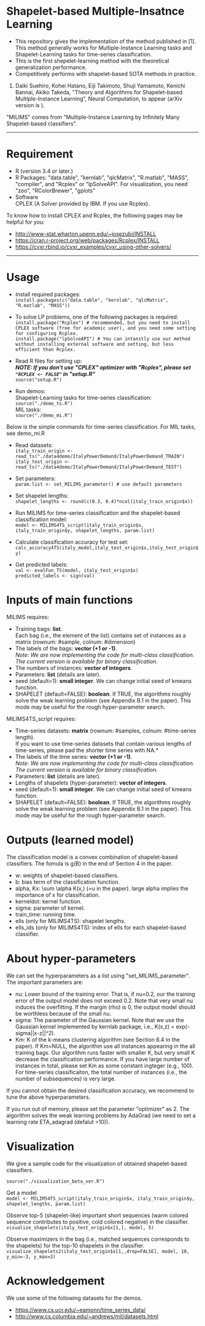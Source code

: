 # Shapelet-based Multiple-Insatnce Learning  
* This repository gives the implementation of the method published in [1]. This method generally works for Multiple-Instance Learning tasks and Shapelet-Learning tasks for time-series classification.
* This is the first shepelet-learning method with the theoretical generalization performance.
* Competitively performs with shapelet-based SOTA methods in practice.

1. Daiki Suehiro, Kohei Hatano, Eiji Takimoto, Shuji Yamamoto, Kenichi Bannai, Akiko Takeda, "Theory and Algorithms for Shapelet-based Multiple-Instance Learning", Neural Computation, to appear (arXiv version is ).

"MILIMS" comes from "Multiple-Instance Learning by Infinitely Many Shapelet-based classifiers".

---

# Requirement
* R (version 3.4 or later.)
* R Packages: "data.table", "kernlab", "qlcMatrix", "R.matlab", "MASS", "compiler", and "Rcplex" or "lpSolveAPI". For visualization, you need "zoo", "RColorBrewer", "gplots"  
* Software  
CPLEX (A Solver provided by IBM. If you use Rcplex).  

To know how to install CPLEX and Rcplex, the following pages may be helpful for you:
* http://www-stat.wharton.upenn.edu/~josezubi/INSTALL
* https://cran.r-project.org/web/packages/Rcplex/INSTALL
* https://cvxr.rbind.io/cvxr_examples/cvxr_using-other-solvers/

---

# Usage

* Install required packages:  
`install.packages(c("data.table", "kernlab", "qlcMatrix", "R.matlab", "MASS"))`
* To solve LP problems, one of the following packages is required:  
`install.package("Rcplex") # recommended, but you need to install CPLEX software (free for academic user), and you need some setting for configuring Rcplex.`  
`install.package("lpSolveAPI") # You can intanstly use our method without installing external software and setting, but less efficient than Rcplex.`  

* Read R files for setting up:  
***NOTE: If you don't use "CPLEX" optimizer with "Rcplex", please set `"RCPLEX <- FALSE"` in "setup.R"***  
`source("setup.R")`

* Run demos:  
Shapelet-Learning tasks for time-series classification:  
`source("./demo_ts.R")`  
MIL tasks:  
`source("./demo_mi.R")`  
  
Below is the simple commands for time-series classification. For MIL tasks, see demo_mi.R

* Read datasets:  
`italy_train_origin <- read_ts("./data4demo/ItalyPowerDemand/ItalyPowerDemand_TRAIN")`  
`italy_test_origin <- read_ts("./data4demo/ItalyPowerDemand/ItalyPowerDemand_TEST")`  

* Set parameters:  
`param.list <- set_MILIMS_parameter() # use default parameters`  

* Set shapelet lengths:  
`shapelet_lengths <- round(c(0.3, 0.4)*ncol(italy_train_origin$x))`  

* Run MILIMS for time-series classification and the shapelet-based classification model:  
`model <- MILIMS4TS_script(italy_train_origin$x, italy_train_origin$y, shapelet_lengths, param.list)`  

* Calculate classification accuracy for test set:  
`calc_accuracy4TS(italy_model,italy_test_origin$x,italy_test_origin$y)`  

* Get predicted labels:  
`val <- evalFun_TS(model, italy_test_origin$x)`  
`predicted_labels <- sign(val)`  


# Inputs of main functions
MILIMS requires:  
* Training bags: **list**.  
Each bag (i.e., the element of the list) contains set of instances as a matrix (rownum: #sample, colnum: #dimension)
* The labels of the bags: **vector (+1 or -1)**.  
*Note: We are now implementing the code for multi-class classification. The current version is available for binary classification.*  
* The numbers of instances: **vector of integers**.   
* Parameters: **list** (details are later).  
* seed (default=1): **small integer**. We can change initial seed of kmeans function.  
* SHAPELET (default=FALSE): **boolean**. If TRUE, the algorithms roughly solve the weak learning problem (see Appendix B.1 in the paper). This mode may be useful for the rough hyper-parameter search.  

MILIMS4TS_script requires:  
* Time-series datasets: **matrix** (rownum: #samples, colnum: #time-series length).  
If you want to use time-series datasets that contain various lengths of time-series, 
please pad the shorter time series with NA.*  
* The labels of the time series: **vector (+1 or -1)**.  
*Note: We are now implementing the code for multi-class classification. The current version is available for binary classification.*  
* Parameters: **list** (details are later).  
* Lengths of shapelets (hyper-parameter): **vector of integers**.  
* seed (default=1): **small integer**. We can change initial seed of kmeans function.  
* SHAPELET (default=FALSE): **boolean**. If TRUE, the algorithms roughly solve the weak learning problem (see Appendix B.1 in the paper). This mode may be useful for the rough hyper-parameter search.  


# Outputs (learned model)
The classification model is a convex combination of shapelet-based classifiers. The fomula is g(B) in the end of Section 4 in the paper.  
* w: weights of shapelet-based classifiers.  
* b: bias term of the classification function.  
* alpha, Kx: \sum \alpha K(x,) (=u in the paper). large alpha implies the importance of x for classification.  
* kerneldot: kernel function.  
* sigma: parameter of kernel.  
* train_time: running time.  
* ells (only for MILIMS4TS): shapelet lengths.  
* ells_ids (only for MILIMS4TS): index of ells for each shapelet-based classifier.  

# About hyper-parameters
We can set the hyperparameters as a list using "set_MILIMS_parameter".  
The important parameters are:
* nu: Lower bound of the training error. That is, if nu=0.2, our the training error of the output model does not exceed 0.2. Note that very small nu induces the overfitting. If the margin (rho) is 0, the output model should be worthless because of the small nu.
* sigma: The parameter of the Gaussian kernel. Note that we use the Gaussian kernel implemented by kernlab package, i.e., K(x,z) = exp(-sigma||x-z||^2).
* Km: K of the k-means clustering algorithm (see Section 6.4 in the paper). If Km=NULL, the algorithm use all instances appearing in the all training bags. Our algorithm runs faster with smaller K, but very small K decrease the classification performance. If you have large number of instances in total, please set Km as some constant ingteger (e.g., 100). For time-series classificaiton, the total number of instances (i.e., the number of subsequences) is very large.  

If you cannot obtain the desired classification accuracy, we recommend to tune the above hyperparameters.  
  
If you run out of memory, please set the parameter "optimizer" as 2. The algorithm solves the weak learning problems by AdaGrad (we need to set a learning rate ETA_adagrad (defalut =10)).  

# Visualization
We give a sample code for the visualization of obtained shapelet-based classifiers.  

`source("./visualization_beta_ver.R")`

Get a model  
`model <- MILIMS4TS_script(italy_train_origin$x, italy_train_origin$y, shapelet_lengths, param.list)`  

Observe top-5 (shapelet-like) important short sequences (warm colored sequence contributes to positive, cold colored negative) in the classifier.  
`visualize_shapelets(italy_test_origin$x[1,], model, 5)`  

Observe maximizers in the bag (i.e., matched sequences corresponds to the shapelets)
for the top-10 shapelets in the classifier.  
`visualize_shapelets2(italy_test_origin$x[1,,drop=FALSE], model, 10, y_min=-3, y_max=3)`

# Acknowledgement  
We use some of the following datasets for the demos.
* https://www.cs.ucr.edu/~eamonn/time_series_data/
* http://www.cs.columbia.edu/~andrews/mil/datasets.html
